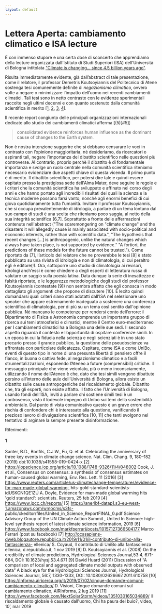 ```yaml
---
layout: default
---
```


# Lettera Aperta: cambiamento climatico e ISA lecture

È con immenso stupore e una certa dose di sconcerto che apprendiamo della lecture organizzata dall'Istituto
di Studi Superiori (ISA) dell'Università di Bologna intitolata ["Climate is changing... since 4.5 billion years
ago"](http://www.isa.unibo.it/en/events/26-nov-lecture-by-demetris-koutsoyiannis-national-technical-university-of-athens-greece-2019).

Risulta immediatamente evidente, già dall’abstract di tale presentazione, come il relatore, il professor Demetris Koutsoyiannis del Politecnico di Atene sostenga tesi comunemente definite di *negazionismo climatico*,
ovvero volte a negare o minimizzare l’impatto dell’uomo nei recenti cambiamenti climatici.
Tali tesi sono in netto contrasto con le evidenze sperimentali raccolte negli ultimi decenni e con quanto sostenuto
dalla comunità scientifica in merito [[1](#1), [2](#2), [3](#3), [4](#4)].


Il recente report congiunto delle principali organizzazioni internazionali dedicate allo studio dei cambiamenti climatici afferma [(5)[#5]]

> consolidated evidence reinforces human influence as the dominant cause of changes to the Earth system.

Non è nostra intenzione suggerire che si debbano censurare le voci in contrasto con l’opinione maggioritaria,
né desideriamo, da ricercatori o aspiranti tali, negare l’importanza del dibattito scientifico nelle questioni più
controverse. Al contrario, proprio perchè il dibattito è di fondamentale importanza e svolge un ruolo centrale
nella comunità scientifica riteniamo necessario evidenziare due aspetti chiave di questa vicenda.
Il primo punto è di merito. Il dibattito scientifico, per potersi dire tale e quindi essere ospitato presso la
prestigiosa sede dell&#39;Alma Mater, deve seguire le regole e i criteri che la comunità scientifica ha sviluppato e
affinato nel corso degli anni e che hanno portato agli incredibili risultati dei quali la scienza e la tecnica
moderne possono farsi vanto, nonché agli enormi benefici di cui giova quotidianamente tutta l&#39;umanità.
Invitare il professor Koutsoyiannis, che si occupa prevalentemente di idrologia, a parlare di un tema lontano
dal suo campo di studi è una scelta che riteniamo poco saggia, al netto della sua integrità scientifica [6,7].
Soprattutto a fronte delle affermazioni contenute nell&#39;abstract (&quot;The scaremongering on &quot;climate change&quot; and
the disasters it will allegedly cause is mainly associated with socio-political and economic interests, rather
than with scientific data.&quot;, &quot;The hypothesis that recent changes [...] is anthropogenic, unlike the natural
changes which always have taken place, is not supported by evidence.&quot; &quot;A fortiori, the predictions of these
models for the future cannot be trusted.&quot;). Come riportato da [7], l’articolo del relatore che ne proverebbe le
tesi [8] è stato pubblicato su una rivista di idrologia e non di climatologia, di cui peraltro egli è editore(!). Ora,
sottoporre uno studio di climatologia ai revisori, idrologi anch’essi è come chiedere a degli esperti di
letteratura russa di valutare un saggio sulla poesia latina. Data dunque la serie di inesattezze e falsità
riportate, e le leggerezze metodologiche degli studi del professor Koutsoyiannis (contestate [9]) non sembra
affatto che egli conosca in modo dettagliato gli argomenti che propone di discutere [10]. È lecito quindi
domandarsi quali criteri siano stati adotatti dall’ISA nel selezionare uno speaker che appare estremamente
inadeguato a sostenere una conferenza scientifica di climatologia, per di più su un tema così sentito
dall&#39;opinione pubblica. Né mancano le competenze per rendersi conto dell’errore: il Dipartimento di Fisica e
Astronomia comprende un importante gruppo di ricerca sui temi atmosferici e climatici, mentre il Centro
euro-mediterraneo per I cambiamenti climatici ha a Bologna una delle sue sedi.
Il secondo aspetto riguarda il contesto e l’opportunità di ospitare conferenze simili. In un epoca in cui la
fiducia nella scienza e negli scienziati è in uno stato precario presso il grande pubblico, la questione delle
pseudoscienze va affrontata con particolare delicatezza. Ospitare, come ISA e come UniBo, eventi di questo
tipo in nome di una presunta libertà di pensiero offre il fianco, in buona o cattiva fede, al negazionismo
climatico e a facili strumentalizzazioni, esponendo l’Ateneo a future (comprensibili) critiche. Il messaggio
principale che viene veicolato, più o meno inconsciamente, utilizzando il nome dell’Ateneo è che, dato che
tesi simili vengono dibattute persino all’interno delle aule dell’Università di Bologna, allora esiste un dibattito
sulle cause antropogeniche del riscaldamento globale. Dibattito che, tra gli esperti, non esiste affatto. Il fatto
che l’Università di Bologna, usando fondi dell’ISA, inviti a parlare chi sostiene simili tesi è un controsenso,
visto il lodevole impegno di Unibo sui temi della sostenibilità ambientale. Dal punto di vista comunicativo
questo è un grave errore che rischia di confondere chi è interessato alla questione, vanificando il prezioso
lavoro di divulgazione scientifica [10, 11] che tanti svolgono nel tentativo di arginare la sempre presente
disinformazione.

Riferimenti:

#### 1
Santer, B.D., Bonfils, C.J.W., Fu, Q. et al. Celebrating the anniversary of three key events in climate
change science. Nat. Clim. Chang. 9, 180–182 (2019) doi:10.1038/s41558-019-0424-x
[2] https://iopscience.iop.org/article/10.1088/1748-9326/11/4/048002 Cook, J. et al., Consensus on
consensus: a synthesis of consensus estimates on human-caused global warming, Env. Res. Lett. 11 (2016)
[3] https://www.reuters.com/article/us-climatechange-temperatures/evidence-for-man-made-global-warming-
hits-gold-standard-scientists-idUSKCN1QE1ZU A. Doyle, Evidence for man-made global warming hits &#39;gold
standard&#39;: scientists. Reuters, 25 feb 2019
[4] https://www.ipcc.ch/reports/
[5] https://ane4bf-datap1.s3-eu-west-1.amazonaws.com/wmocms/s3fs-
public/ckeditor/files/United_in_Science_ReportFINAL_0.pdf Science Advisory Group of the UN Climate
Action Summit , United In Science: high-level synthesis report of latest climate science information, 2019
[6] https://www.facebook.com/markfperrari/posts/10157127366504177 Marco Ferrari (post su facebook)
[7] http://ocasapiens-dweb.blogautore.repubblica.it/2019/11/01/il-contributo-di-unibo-alla-fantascienza-
ellenica/ S. Coyaud, Il contributo di UniBo alla fantascienza ellenica, d.repubblica.it, 1 nov 2019
[8] D. Koutsoyiannis et al. (2008) On the credibility of climate predictions, Hydrological Sciences
Journal,53:4, 671-684, DOI: 10.1623/hysj.53.4.671
[9] David Huard (2011) Discussion of “A comparison of local and aggregated climate model outputs with
observed data” A black eye for the Hydrological Sciences Journal, Hydrological Sciences Journal, 56:7,
1330-1333, DOI: 10.1080/02626667.2011.610758
[10] https://informa.airicerca.org/it/2019/07/02/cinque-domande-comuni-cambiamento-climatico/ D. Visioni,
Cinque domande comuni sul cambiamento climatico, AIRInforma, 2 lug 2019
[11] https://www.facebook.com/NextSolarStorm/videos/1351030165034889/ Il riscaldamento globale è
causato dall&#39;uomo, Chi ha paura del buio?, video, 10’, mar 2019
